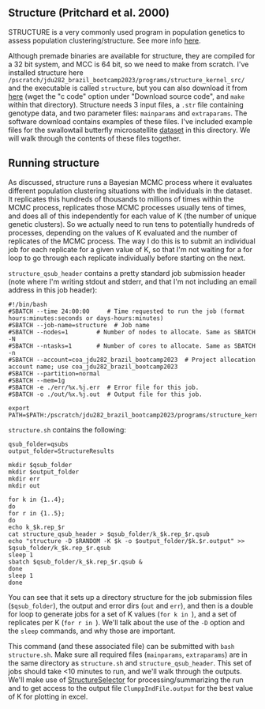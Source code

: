 ## Structure (Pritchard et al. 2000)
STRUCTURE is a very commonly used program in population genetics to assess population clustering/structure. See more info [here](https://web.stanford.edu/group/pritchardlab/structure.html). 

Although premade binaries are available for structure, they are compiled for a 32 bit system, and MCC is 64 bit, so we need to make from scratch. I've installed structure here `/pscratch/jdu282_brazil_bootcamp2023/programs/structure_kernel_src/` and the executable is called `structure`, but you can also download it from [here](https://web.stanford.edu/group/pritchardlab/structure_software/release_versions/v2.3.4/html/structure.html) (wget the "c code" option under "Download source code", and `make` within that directory). Structure needs 3 input files, a `.str` file containing genotype data, and two parameter files: `mainparams` and `extraparams`. The software download contains examples of these files. I've included example files for the swallowtail butterfly microsatellite [dataset](https://onlinelibrary.wiley.com/doi/full/10.1111/jeb.12931) in this directory. We will walk through the contents of these files together. 

## Running structure
As discussed, structure runs a Bayesian MCMC process where it evaluates different population clustering situations with the individuals in the dataset. It replicates this hundreds of thousands to millions of times within the MCMC process, replicates those MCMC processes usually tens of times, and does all of this independently for each value of K (the number of unique genetic clusters). So we actually need to run tens to potentially hundreds of processes, depending on the values of K evaluated and the number of replicates of the MCMC process. The way I do this is to submit an individual job for each replicate for a given value of K, so that I'm not waiting for a for loop to go through each replicate individually before starting on the next. 

`structure_qsub_header` contains a pretty standard job submission header (note where I'm writing stdout and stderr, and that I'm not including an email address in this job header):
```
#!/bin/bash
#SBATCH --time 24:00:00     # Time requested to run the job (format hours:minutes:seconds or days-hours:minutes)
#SBATCH --job-name=structure  # Job name
#SBATCH --nodes=1        # Number of nodes to allocate. Same as SBATCH -N
#SBATCH --ntasks=1       # Number of cores to allocate. Same as SBATCH -n
#SBATCH --account=coa_jdu282_brazil_bootcamp2023  # Project allocation account name; use coa_jdu282_brazil_bootcamp2023
#SBATCH --partition=normal
#SBATCH --mem=1g
#SBATCH -e ./err/%x.%j.err  # Error file for this job.
#SBATCH -o ./out/%x.%j.out  # Output file for this job.

export PATH=$PATH:/pscratch/jdu282_brazil_bootcamp2023/programs/structure_kernel_src/
```

`structure.sh` contains the following:
```
qsub_folder=qsubs
output_folder=StructureResults

mkdir $qsub_folder
mkdir $output_folder
mkdir err
mkdir out

for k in {1..4}; 
do 
for r in {1..5}; 
do
echo k_$k.rep_$r 
cat structure_qsub_header > $qsub_folder/k_$k.rep_$r.qsub
echo "structure -D $RANDOM -K $k -o $output_folder/$k.$r.output" >> $qsub_folder/k_$k.rep_$r.qsub
sleep 1
sbatch $qsub_folder/k_$k.rep_$r.qsub &
done
sleep 1
done
```
You can see that it sets up a directory structure for the job submission files (`$qsub_folder`), the output and error dirs (`out` and `err`), and then is a double for loop to generate jobs for a set of K values (`for k in `), and a set of replicates per K (`for r in `). We'll talk about the use of the `-D` option and the `sleep` commands, and why those are important.  

This command (and these associated file) can be submitted with `bash structure.sh`. Make sure all required files (`mainparams`, `extraparams`) are in the same directory as `structure.sh` and `structure_qsub_header`. This set of jobs should take <10 minutes to run, and we'll walk through the outputs. We'll make use of [StructureSelector](https://lmme.ac.cn/StructureSelector/index.html) for processing/summarizing the run and to get access to the output file `ClumppIndFile.output` for the best value of K for plotting in excel.
